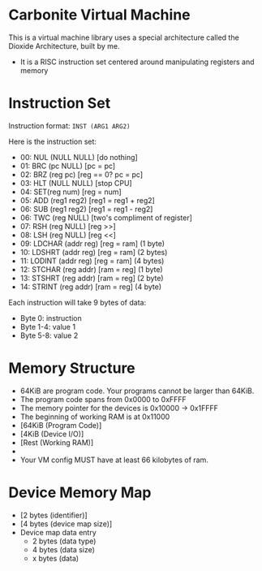# Carbonite Virtual Machine
This is a virtual machine library uses a special architecture called the Dioxide Architecture, built by me.
 * It is a RISC instruction set centered around manipulating registers and memory


# Instruction Set
Instruction format: `INST (ARG1 ARG2)`

Here is the instruction set:
 * 00: NUL (NULL NULL) [do nothing]
 * 01: BRC (pc NULL) [pc = pc]
 * 02: BRZ (reg pc) [reg == 0? pc = pc]
 * 03: HLT (NULL NULL) [stop CPU]
 * 04: SET(reg num) [reg = num]
 * 05: ADD (reg1 reg2) [reg1 = reg1 + reg2]
 * 06: SUB (reg1 reg2) [reg1 = reg1 - reg2]
 * 06: TWC (reg NULL) [two's compliment of register]
 * 07: RSH (reg NULL) [reg >>]
 * 08: LSH (reg NULL) [reg <<]
 * 09: LDCHAR (addr reg) [reg = ram] (1 byte)
 * 10: LDSHRT (addr reg) [reg = ram] (2 bytes)
 * 11: LODINT (addr reg) [reg = ram] (4 bytes)
 * 12: STCHAR (reg addr) [ram = reg] (1 byte)
 * 13: STSHRT (reg addr) [ram = reg] (2 byte)
 * 14: STRINT (reg addr) [ram = reg] (4 byte)

Each instruction will take 9 bytes of data:
 * Byte 0: instruction
 * Byte 1-4: value 1
 * Byte 5-8: value 2

# Memory Structure
 * 64KiB are program code. Your programs cannot be larger than 64KiB.
 * The program code spans from 0x0000 to 0xFFFF
 * The memory pointer for the devices is 0x10000 -> 0x1FFFF
 * The beginning of working RAM is at 0x11000
 * [64KiB (Program Code)]
 * [4KiB (Device I/O)]
 * [Rest (Working RAM)]
 * 
 * Your VM config MUST have at least 66 kilobytes of ram.

# Device Memory Map
 * [2 bytes (identifier)]
 * [4 bytes (device map size)]
 * Device map data entry
    * 2 bytes (data type)
    * 4 bytes (data size)
    * x bytes (data)